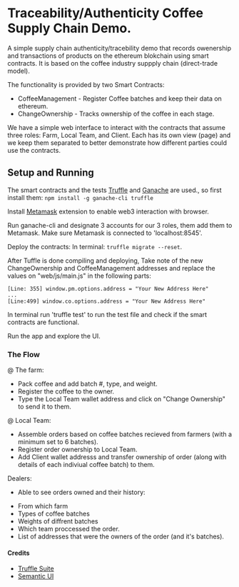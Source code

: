 # Traceability/Authenticity Coffee Supply Chain Demo.

A simple supply chain authenticity/tracebility demo that records owenership and transactions of products on the ethereum blokchain using smart contracts. It is based on the coffee industry suppply chain (direct-trade model).

The functionality is provided by two Smart Contracts:

* CoffeeManagement - Register Coffee batches and keep their data on ethereum.
* ChangeOwnership - Tracks ownership of the coffee in each stage.

We have a simple web interface to interact with the contracts that assume three roles: Farm, Local Team, and Client.
Each has its own view (page) and we keep them separated to better demonstrate how different parties could use the contracts.

## Setup and Running

The smart contracts and the tests [Truffle](https://truffleframework.com/truffle) and [Ganache](https://truffleframework.com/ganache) are used., so first install them: `npm install -g ganache-cli truffle`


Install [Metamask](https://metamask.io/) extension to enable web3 interaction with browser.

Run ganache-cli and designate 3 accounts for our 3 roles, them add them to Metamask. Make sure Metamask is connected to 'localhost:8545'.

Deploy the contracts: In terminal: `truffle migrate --reset`.

After Tuffle is done compiling and deploying, Take note of the new ChangeOwnership and CoffeeManagement addresses and replace the values on "web/js/main.js" in the following parts:

```
[Line: 355] window.pm.options.address = "Your New Address Here"
...
[Line:499] window.co.options.address = "Your New Address Here"
```

In terminal run 'truffle test' to run the test file and check if the smart contracts are functional. 

Run the app and explore the UI.

### The Flow

@ The farm:

* Pack coffee and add batch #, type, and weight.
* Register the coffee to the owner.
* Type the Local Team wallet address and click on "Change Ownership" to send it to them.

@ Local Team:

* Assemble orders based on coffee batches recieved from farmers (with a minimum set to 6 batches).
* Register order ownership to Local Team.
* Add Client wallet addresss and transfer ownership of order (along with details of each indiviual coffee batch) to them.

Dealers:

* Able to see orders owned and their history:
- From which farm
- Types of coffee batches
- Weights of diffrent batches
- Which team proccessed the order. 
- List of addresses that were the owners of the order (and it's batches).

#### Credits

* [Truffle Suite](https://truffleframework.com/)
* [Semantic UI](https://semantic-ui.com/)
